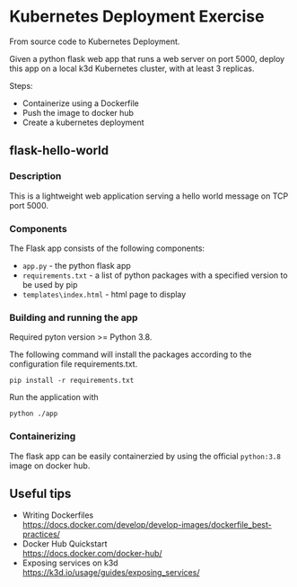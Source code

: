 # Kubernetes Deployment Exercise

From source code to Kubernetes Deployment.

Given a python flask web app that runs a web server on port 5000, deploy this app on a local k3d Kubernetes cluster, with at least 3 replicas.

Steps:

- Containerize using a Dockerfile
- Push the image to docker hub
- Create a kubernetes deployment

## flask-hello-world

### Description

This is a lightweight web application serving a hello world message on TCP port 5000.

### Components

The Flask app consists of the following components:

- `app.py` - the python flask app
- `requirements.txt` - a list of python packages with a specified version to be used by pip
- `templates\index.html` - html page to display

### Building and running the app

Required pyton version >= Python 3.8.

The following command will install the packages according to the configuration file requirements.txt.

```
pip install -r requirements.txt
```

Run the application with

```
python ./app
```

### Containerizing

The flask app can be easily containerzied by using the official `python:3.8` image on docker hub.

## Useful tips

- Writing Dockerfiles<br>
  https://docs.docker.com/develop/develop-images/dockerfile_best-practices/
- Docker Hub Quickstart<br>
  https://docs.docker.com/docker-hub/
- Exposing services on k3d<br>
  https://k3d.io/usage/guides/exposing_services/
